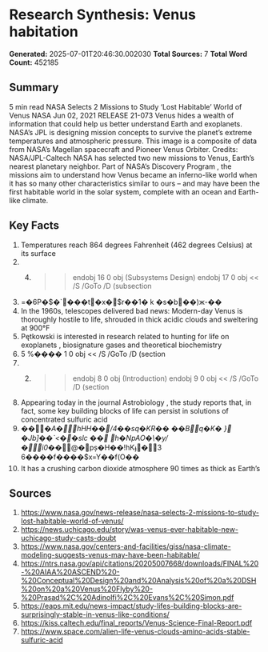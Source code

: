 # Research Synthesis: Venus habitation

**Generated:** 2025-07-01T20:46:30.002030
**Total Sources:** 7
**Total Word Count:** 452185

## Summary

5 min read NASA Selects 2 Missions to Study ‘Lost Habitable’ World of Venus NASA Jun 02, 2021 RELEASE 21-073 Venus hides a wealth of information that could help us better understand Earth and exoplanets.  NASA’s JPL is designing mission concepts to survive the planet’s extreme temperatures and atmospheric pressure.  This image is a composite of data from NASA’s Magellan spacecraft and Pioneer Venus Orbiter.  Credits: NASA/JPL-Caltech NASA has selected two new missions to Venus, Earth’s nearest planetary neighbor.  Part of NASA’s Discovery Program , the missions aim to understand how Venus became an inferno-like world when it has so many other characteristics similar to ours – and may have been the first habitable world in the solar system, complete with an ocean and Earth-like climate.

## Key Facts

1. Temperatures reach 864 degrees Fahrenheit (462 degrees Celsius) at its surface
2. 4) >> endobj 16 0 obj (Subsystems Design) endobj 17 0 obj << /S /GoTo /D (subsection
3. =�6P�$�`���t�x�$r��1�  k �s�b��)ж-��
4. In the 1960s, telescopes delivered bad news: Modern-day Venus is thoroughly hostile to life, shrouded in thick acidic clouds and sweltering at 900°F
5. Pętkowski is interested in research related to hunting for life on exoplanets , biosignature gases and theoretical biochemistry
6. 5 %���� 1 0 obj << /S /GoTo /D (section
7. 2) >> endobj 8 0 obj (Introduction) endobj 9 0 obj << /S /GoTo /D (section
8. Appearing today in the journal Astrobiology , the study reports that, in fact, some key building blocks of life can persist in solutions of concentrated sulfuric acid
9. �� �_A�hHH��/4��sq�KR�� � �Bq�K� }�Jb]��`<��slc �� h�Np AO�\�y/�i0��_@�pș�H��!hKֈ�3 6����f����$x=Y��f(O��
10. It has a crushing carbon dioxide atmosphere 90 times as thick as Earth’s

## Sources

1. https://www.nasa.gov/news-release/nasa-selects-2-missions-to-study-lost-habitable-world-of-venus/
2. https://news.uchicago.edu/story/was-venus-ever-habitable-new-uchicago-study-casts-doubt
3. https://www.nasa.gov/centers-and-facilities/giss/nasa-climate-modeling-suggests-venus-may-have-been-habitable/
4. https://ntrs.nasa.gov/api/citations/20205007668/downloads/FINAL%20-%20AIAA%20ASCEND%20-%20Conceptual%20Design%20and%20Analysis%20of%20a%20DSH%20on%20a%20Venus%20Flyby%20-%20Prasad%2C%20Adinolfi%2C%20Evans%2C%20Simon.pdf
5. https://eaps.mit.edu/news-impact/study-lifes-building-blocks-are-surprisingly-stable-in-venus-like-conditions/
6. https://kiss.caltech.edu/final_reports/Venus-Science-Final-Report.pdf
7. https://www.space.com/alien-life-venus-clouds-amino-acids-stable-sulfuric-acid

